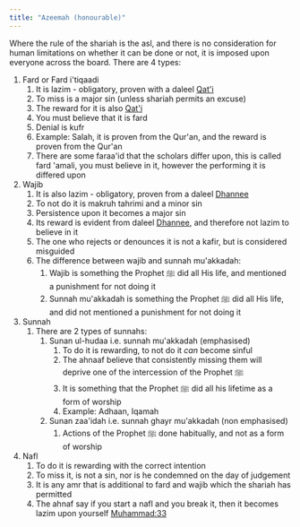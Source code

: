```yaml
---
title: "Azeemah (honourable)"
---
```


Where the rule of the shariah is the asl, and there is no consideration for human limitations on whether it can be done or not, it is imposed upon everyone across the board. There are 4 types:
1. Fard or Fard i'tiqaadi
	1. It is lazim - obligatory, proven with a daleel [Qat'i](Usul%20Fiqh/Glossary/Qat'i.md)
	2. To miss is a major sin (unless shariah permits an excuse)
	3. The reward for it is also [Qat'i](Usul%20Fiqh/Glossary/Qat'i.md)
	4. You must believe that it is fard
	5. Denial is kufr
	6. Example: Salah, it is proven from the Qur'an, and the reward is proven from the Qur'an
	7. There are some faraa'id that the scholars differ upon, this is called fard 'amali, you must believe in it, however the performing it is differed upon
2. Wajib
	1. It is also lazim - obligatory, proven from a daleel [Dhannee](Usul%20Fiqh/Glossary/Dhannee.md)
	2. To not do it is makruh tahrimi and a minor sin
	3. Persistence upon it becomes a major sin
	4. Its reward is evident from daleel [Dhannee](Usul%20Fiqh/Glossary/Dhannee.md), and therefore not lazim to believe in it
	5. The one who rejects or denounces it is not a kafir, but is considered misguided
	6. The difference between wajib and sunnah mu'akkadah:
		1. Wajib is something the Prophet ﷺ did all His life, and mentioned a punishment for not doing it
		2. Sunnah mu'akkadah is something the Prophet ﷺ did all His life, and did not mentioned a punishment for not doing it
3. Sunnah
	1. There are 2 types of sunnahs:
		1. Sunan ul-hudaa i.e. sunnah mu'akkadah (emphasised)
			1. To do it is rewarding, to not do it *can* become sinful
			2. The ahnaaf believe that consistently missing them will deprive one of the intercession of the Prophet ﷺ
			3. It is something that the Prophet ﷺ did all his lifetime as a form of worship
			4. Example: Adhaan, Iqamah
		3. Sunan zaa'idah i.e. sunnah ghayr mu'akkadah (non emphasised)
			1. Actions of the Prophet ﷺ done habitually, and not as a form of worship
4. Nafl
	1. To do it is rewarding with the correct intention
	2. To miss it, is not a sin, nor is he condemned on the day of judgement
	3. It is any amr that is additional to fard and wajib which the shariah has permitted
	4. The ahnaf say if you start a nafl and you break it, then it becomes lazim upon yourself [Muhammad:33](https://quran.com/47?startingVerse=33)